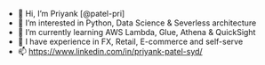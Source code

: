 - 👋 Hi, I’m Priyank [@patel-pri] 
- 👀 I’m interested in Python, Data Science & Severless architecture 
- 🌱 I’m currently learning AWS Lambda, Glue, Athena & QuickSight
- 💞️ I have experience in FX, Retail, E-commerce and self-serve
- 📫 https://www.linkedin.com/in/priyank-patel-syd/

<!---
patel-pri/patel-pri is a ✨ special ✨ repository because its `README.md` (this file) appears on your GitHub profile.
You can click the Preview link to take a look at your changes.
--->
